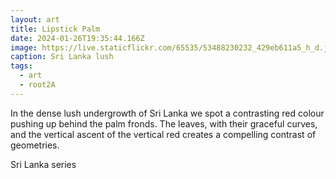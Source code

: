 ```yaml
---
layout: art
title: Lipstick Palm
date: 2024-01-26T19:35:44.166Z
image: https://live.staticflickr.com/65535/53488230232_429eb611a5_h_d.jpg
caption: Sri Lanka lush
tags:
  - art
  - root2A
---
```

In the dense lush undergrowth of Sri Lanka we spot a contrasting red colour pushing up behind the palm fronds. The leaves, with their graceful curves, and the vertical ascent of the vertical red creates a compelling contrast of geometries.

Sri Lanka series